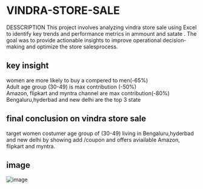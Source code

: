 # VINDRA-STORE-SALE
DESSCRIPTION This project involves analyzing vindra store sale using Excel to identify key trends and performance metrics in ammount and satate . The goal was to provide actionable insights to improve operational decision-making and optimize the store salesprocess.
## key insight
women are more likely to buy a compered to men(-65%)<br/>
Adult age group (30-49) is max contribution (-50%)<br/>
Amazon, flipkart and myntra channel are  max contribution(-80%)<br/>
Bengaluru,hyderbad and new delhi are the top 3 state <br/>

## final conclusion on vindra store sale

target women costumer age group of (30-49) living in Bengaluru,hyderbad and new delhi by showing add /coupon and offers aviailable Amazon, flipkart and myntra.
## image 

![image](https://github.com/user-attachments/assets/a0b99127-ad21-4a26-9977-254f1a707218)

